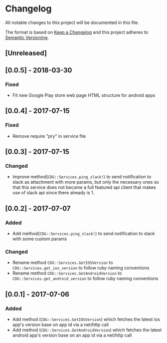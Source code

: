 # Changelog
All notable changes to this project will be documented in this file.

The format is based on [Keep a Changelog](http://keepachangelog.com/en/1.0.0/)
and this project adheres to [Semantic Versioning](http://semver.org/spec/v2.0.0.html).

## [Unreleased]

## [0.0.5] - 2018-03-30
### Fixed
- Fit new Google Play store web page HTML structure for android apps

## [0.0.4] - 2017-07-15
### Fixed
- Remove require "pry" in service file

## [0.0.3] - 2017-07-15
### Changed
- Improve method(`CDG::Services.ping_slack!`) to send notification to slack as attachment with more params, but only the necessary ones so that this service does not become a full featured api client that makes use of slack api since there already is 1.

## [0.0.2] - 2017-07-07
### Added
- Add method(`CDG::Services.ping_slack!`) to send notification to slack with some custom params

### Changed
- Rename method `CDG::Services.GetIOSVersion` to `CDG::Services.get_ios_version` to follow ruby naming conventions
- Rename method `CDG::Services.GetAndroidVersion` to `CDG::Services.get_android_version` to follow ruby naming conventions

## [0.0.1] - 2017-07-06
### Added
- Add method (`CDG::Services.GetIOSVersion`) which fetches the latest ios app's version base on app id via a net/http call
- Add method (`CDG::Services.GetAndroidVersion`) which fetches the latest android app's version base on an app id via a net/http call
